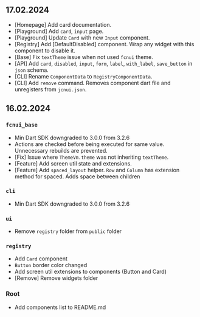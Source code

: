 ## 17.02.2024

- [Homepage] Add card documentation.
- [Playground] Add `card`, `input` page.
- [Playground] Update `Card` with new `Input` component.
- [Registry] Add [DefaultDisabled] component. Wrap any widget with this component to disable it.
- [Base] Fix `textTheme` issue when not used `fcnui` theme.
- [API] Add `card`, `disabled`, `input`, `form`, `label`, `with_label`, `save_button` in `json` schema.
- [CLI] Rename `ComponentData` to `RegistryComponentData`.
- [CLI] Add `remove` command. Removes component dart file and unregisters from `jcnui.json`.

## 16.02.2024

### `fcnui_base`

- Min Dart SDK downgraded to 3.0.0 from 3.2.6
- Actions are checked before being executed for same value. Unnecessary rebuilds are prevented.
- [Fix] Issue where `ThemeVm.theme` was not inheriting `textTheme`.
- [Feature] Add screen util state and extensions.
- [Feature] Add `spaced_layout` helper. `Row` and `Column` has extension method for spaced. Adds space between children 

### `cli`

- Min Dart SDK downgraded to 3.0.0 from 3.2.6

### `ui`

- Remove `registry` folder from `public` folder

### `registry`

- Add `Card` component
- `Button` border color changed
- Add screen util extensions to components (Button and Card)
- [Remove] Remove widgets folder

### Root

- Add components list to README.md